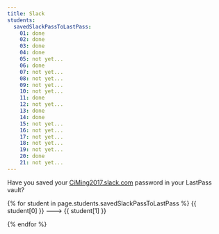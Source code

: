 ```yaml
---
title: Slack
students:
  savedSlackPassToLastPass:
    01: done
    02: done
    03: done
    04: done
    05: not yet...
    06: done
    07: not yet...
    08: not yet...
    09: not yet...
    10: not yet...
    11: done
    12: not yet...
    13: done
    14: done
    15: not yet...
    16: not yet...
    17: not yet...
    18: not yet...
    19: not yet...
    20: done
    21: not yet...
---
```


Have you saved your [CiMing2017.slack.com](https://ciming2017.slack.com) password in your LastPass vault?

{% for student in page.students.savedSlackPassToLastPass %}
  {{ student[0] }} --->  {{ student[1] }}

{% endfor %}



